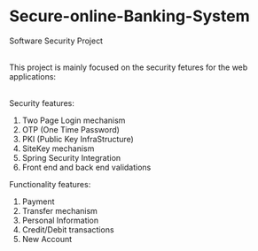 # Secure-online-Banking-System
Software Security Project<br/><br/>

This project is mainly focused on the security fetures for the web applications:<br/><br/>

Security features:<br/>
1. Two Page Login mechanism<br/>
2. OTP (One Time Password)<br/>
3. PKI (Public Key InfraStructure)<br/>
4. SiteKey mechanism<br/>
5. Spring Security Integration<br/>
6. Front end and back end validations<br/>

Functionality features:<br/>
1. Payment<br/>
2. Transfer mechanism<br/>
3. Personal Information<br/>
4. Credit/Debit transactions<br/>
5. New Account<br/>
